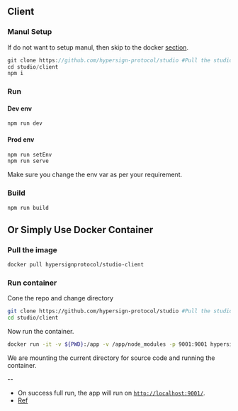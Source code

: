 ## Client

### Manul Setup

If do not want to setup manul, then skip to the docker [section](#or-simply-use-docker-container). 

```js
git clone https://github.com/hypersign-protocol/studio #Pull the studio repo
cd studio/client
npm i
```

### Run

#### Dev env

```bash
npm run dev
```

#### Prod env

```bash
npm run setEnv
npm run serve
```

Make sure you change the env var as per your requirement.

### Build

```bash
npm run build
```

## Or Simply Use Docker Container

### Pull the image

```bash
docker pull hypersignprotocol/studio-client
```

### Run container

Cone the repo and change directory

```bash
git clone https://github.com/hypersign-protocol/studio #Pull the studio repo
cd studio/client
```

Now run the container. 

```bash
docker run -it -v ${PWD}:/app -v /app/node_modules -p 9001:9001 hypersignprotocol/studio-client
```
We are mounting the current directory for source code and running the container. 

-- 

* On success full run, the app will run on [`http://localhost:9001/`]().
* [Ref](https://shekhargulati.com/2019/01/18/dockerizing-a-vue-js-application/)


